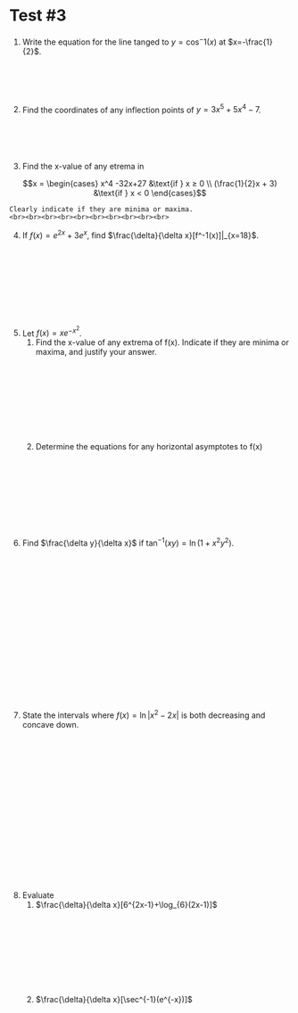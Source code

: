 # Test #3
1. Write the equation for the line tanged to $y=\cos^-1(x)$ at $x=-\frac{1}{2}$.
    <br><br><br><br><br><br>
2. Find the coordinates of any inflection points of $y=3x^5+5x^4-7$.
    <br><br><br><br><br><br>
3. Find the x-value of any etrema in

$$x = \begin{cases}
    x^4 -32x+27 &\text{if } x ≥ 0 \\
    (\frac{1}{2}x + 3) &\text{if } x < 0
\end{cases}$$

    Clearly indicate if they are minima or maxima.
    <br><br><br><br><br><br><br><br><br><br>
4. If $f(x) = e^{2x}+3e^x$, find $\frac{\delta}{\delta x}[f^-1(x)]|_{x=18}$.
    <br><br><br><br><br><br><br><br><br><br>
5.  Let $f(x) = xe^{-x^2}$.
    1. Find the x-value of any extrema of f(x). Indicate if they are minima or maxima, and justify your answer.
    <br><br><br><br><br><br><br><br><br><br>
    2. Determine the equations for any horizontal asymptotes to f(x)
    <br><br><br><br><br><br><br><br><br><br>
6. Find $\frac{\delta y}{\delta x}$ if $\tan^{-1}(xy)=\ln(1+x^2y^2)$.
    <br><br><br><br><br><br><br><br><br><br><br><br><br><br>
    <br><br><br><br>
7. State the intervals where $f(x) = \ln|x^2 -2x|$ is both decreasing and concave down.
    <br><br><br><br><br><br><br><br><br><br><br><br><br><br>
    <br><br><br><br>
8. Evaluate
    1. $\frac{\delta}{\delta x}[6^{2x-1}+\log_{6}(2x-1)]$
    <br><br><br><br><br><br><br><br><br><br>
    2. $\frac{\delta}{\delta x}[\sec^{-1}(e^{-x})]$